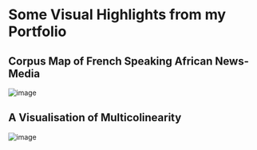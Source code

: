 # Some Visual Highlights from my Portfolio
 ## Corpus Map of French Speaking African News-Media
 ![image](https://github.com/user-attachments/assets/63546352-035e-42b2-8b96-f85ccfbe90f9)
 ## A Visualisation of Multicolinearity 
 ![image](https://github.com/user-attachments/assets/b8014aa7-bce6-4ce3-8945-ec569c5a065e)




